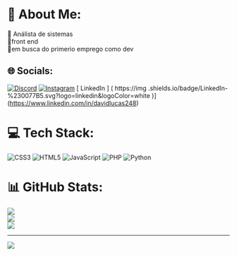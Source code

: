 # 💫 About Me:
🔭 Análista de sistemas<br>👯front end<br>🤝em busca do primerio emprego como dev <br>


## 🌐 Socials:
[![Discord](https://img.shields.io/badge/Discord-%237289DA.svg?logo=discord&logoColor=white)](https://discord.gg/DavidLucas#2783) [![Instagram](https://img.shields.io/badge/Instagram-%23E4405F.svg?logo=Instagram&logoColor=white)](https://instagram.com/_ddavidlucass) [ LinkedIn ] ( https://img .shields.io/badge/LinkedIn-%230077B5.svg?logo=linkedin&logoColor=white )] (https://www.linkedin.com/in/davidlucas248)

# 💻 Tech Stack:
![CSS3](https://img.shields.io/badge/css3-%231572B6.svg?style=flat&logo=css3&logoColor=white) ![HTML5](https://img.shields.io/badge/html5-%23E34F26.svg?style=flat&logo=html5&logoColor=white) ![JavaScript](https://img.shields.io/badge/javascript-%23323330.svg?style=flat&logo=javascript&logoColor=%23F7DF1E) ![PHP](https://img.shields.io/badge/php-%23777BB4.svg?style=flat&logo=php&logoColor=white) ![Python](https://img.shields.io/badge/python-3670A0?style=flat&logo=python&logoColor=ffdd54)
# 📊 GitHub Stats:
![](https://github-readme-stats.vercel.app/api?username=davinhotech&theme=vision-friendly-dark&hide_border=true&include_all_commits=false&count_private=false)<br/>
![](https://github-readme-streak-stats.herokuapp.com/?user=davinhotech&theme=vision-friendly-dark&hide_border=true)<br/>
![](https://github-readme-stats.vercel.app/api/top-langs/?username=davinhotech&theme=vision-friendly-dark&hide_border=true&include_all_commits=false&count_private=false&layout=compact)

---
[![](https://visitcount.itsvg.in/api?id=davinhotech&icon=0&color=0)](https://visitcount.itsvg.in)

<!-- Proudly created with GPRM ( https://gprm.itsvg.in ) -->
